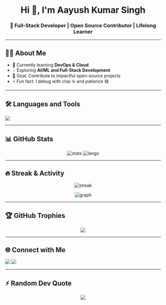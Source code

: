 <!-- Header -->
<h1 align="center">Hi 👋, I'm Aayush Kumar Singh</h1>
<h3 align="center">🚀 Full-Stack Developer | Open Source Contributor | Lifelong Learner</h3>

---

## 👨‍💻 About Me
- 🌱 Currently learning **DevOps & Cloud**  
- 💡 Exploring **AI/ML and Full-Stack Development**  
- 🎯 Goal: Contribute to impactful open-source projects  
- ⚡ Fun fact: I debug with chai ☕ and patience 😅  

---

## 🛠️ Languages and Tools
<p align="left">
  <img src="https://skillicons.dev/icons?i=html,css,js,ts,react,nextjs,nodejs,express,mongodb,python,java,cpp,git,github,vscode,linux,docker,tailwind" />
</p>

---

## 📊 GitHub Stats
<p align="center">
  <img src="https://github-readme-stats.vercel.app/api?username=AayushAtMars&show_icons=true&theme=radical" alt="stats" />
  <img src="https://github-readme-stats.vercel.app/api/top-langs/?username=AayushAtMars&layout=compact&theme=radical" alt="langs" />
</p>

---

## 🔥 Streak & Activity
<p align="center">
  <img src="https://github-readme-streak-stats.herokuapp.com?user=AayushAtMars&theme=radical" alt="streak" />
</p>

<p align="center">
  <img src="https://github-readme-activity-graph.vercel.app/graph?username=AayushAtMars&theme=react-dark" alt="graph" />
</p>

---

## 🏆 GitHub Trophies
<p align="center">
  <img src="https://github-profile-trophy.vercel.app/?username=AayushAtMars&theme=radical&no-frame=true&row=1&column=6" />
</p>

---

## 🌐 Connect with Me
<p align="left">
  <a href="https://www.linkedin.com/in/aayush-kumar-singh-41a23a24a/" target="_blank"><img src="https://img.shields.io/badge/LinkedIn-blue?logo=linkedin&logoColor=white" /></a>
  <a href="https://aayush-rajput.vercel.app/" target="_blank"><img src="https://img.shields.io/badge/Portfolio-black?logo=vercel&logoColor=white" /></a>
</p>

---

## ⚡ Random Dev Quote
<p align="center">
  <img src="https://quotes-github-readme.vercel.app/api?type=horizontal&theme=radical" />
</p>
